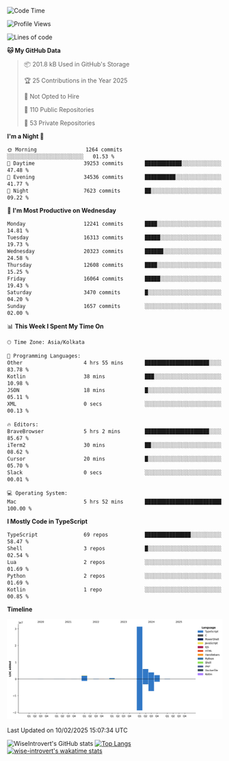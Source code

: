 <!--START_SECTION:waka-->
![Code Time](http://img.shields.io/badge/Code%20Time-2%2C200%20hrs%2031%20mins-blue)

![Profile Views](http://img.shields.io/badge/Profile%20Views-0-blue)

![Lines of code](https://img.shields.io/badge/From%20Hello%20World%20I%27ve%20Written-46.5%20million%20lines%20of%20code-blue)

**🐱 My GitHub Data** 

> 📦 201.8 kB Used in GitHub's Storage 
 > 
> 🏆 25 Contributions in the Year 2025
 > 
> 🚫 Not Opted to Hire
 > 
> 📜 110 Public Repositories 
 > 
> 🔑 53 Private Repositories 
 > 
**I'm a Night 🦉** 

```text
🌞 Morning                1264 commits        ░░░░░░░░░░░░░░░░░░░░░░░░░   01.53 % 
🌆 Daytime                39253 commits       ████████████░░░░░░░░░░░░░   47.48 % 
🌃 Evening                34536 commits       ██████████░░░░░░░░░░░░░░░   41.77 % 
🌙 Night                  7623 commits        ██░░░░░░░░░░░░░░░░░░░░░░░   09.22 % 
```
📅 **I'm Most Productive on Wednesday** 

```text
Monday                   12241 commits       ████░░░░░░░░░░░░░░░░░░░░░   14.81 % 
Tuesday                  16313 commits       █████░░░░░░░░░░░░░░░░░░░░   19.73 % 
Wednesday                20323 commits       ██████░░░░░░░░░░░░░░░░░░░   24.58 % 
Thursday                 12608 commits       ████░░░░░░░░░░░░░░░░░░░░░   15.25 % 
Friday                   16064 commits       █████░░░░░░░░░░░░░░░░░░░░   19.43 % 
Saturday                 3470 commits        █░░░░░░░░░░░░░░░░░░░░░░░░   04.20 % 
Sunday                   1657 commits        ░░░░░░░░░░░░░░░░░░░░░░░░░   02.00 % 
```


📊 **This Week I Spent My Time On** 

```text
🕑︎ Time Zone: Asia/Kolkata

💬 Programming Languages: 
Other                    4 hrs 55 mins       █████████████████████░░░░   83.78 % 
Kotlin                   38 mins             ███░░░░░░░░░░░░░░░░░░░░░░   10.98 % 
JSON                     18 mins             █░░░░░░░░░░░░░░░░░░░░░░░░   05.11 % 
XML                      0 secs              ░░░░░░░░░░░░░░░░░░░░░░░░░   00.13 % 

🔥 Editors: 
BraveBrowser             5 hrs 2 mins        █████████████████████░░░░   85.67 % 
iTerm2                   30 mins             ██░░░░░░░░░░░░░░░░░░░░░░░   08.62 % 
Cursor                   20 mins             █░░░░░░░░░░░░░░░░░░░░░░░░   05.70 % 
Slack                    0 secs              ░░░░░░░░░░░░░░░░░░░░░░░░░   00.01 % 

💻 Operating System: 
Mac                      5 hrs 52 mins       █████████████████████████   100.00 % 
```

**I Mostly Code in TypeScript** 

```text
TypeScript               69 repos            ███████████████░░░░░░░░░░   58.47 % 
Shell                    3 repos             █░░░░░░░░░░░░░░░░░░░░░░░░   02.54 % 
Lua                      2 repos             ░░░░░░░░░░░░░░░░░░░░░░░░░   01.69 % 
Python                   2 repos             ░░░░░░░░░░░░░░░░░░░░░░░░░   01.69 % 
Kotlin                   1 repo              ░░░░░░░░░░░░░░░░░░░░░░░░░   00.85 % 
```



**Timeline**

![Lines of Code chart](https://raw.githubusercontent.com/wise-introvert/wise-introvert/master/assets/bar_graph.png)


 Last Updated on 10/02/2025 15:07:34 UTC
<!--END_SECTION:waka-->

![WiseIntrovert's GitHub stats](https://github-readme-stats.vercel.app/api?username=wise-introvert&count_private=true&show_icons=true)
[![Top Langs](https://github-readme-stats.vercel.app/api/top-langs/?username=wise-introvert&langs_count=10)](https://github.com/anuraghazra/github-readme-stats)
[![wise-introvert's wakatime stats](https://github-readme-stats.vercel.app/api/wakatime?username=wiseintrovert)](https://github.com/anuraghazra/github-readme-stats)
